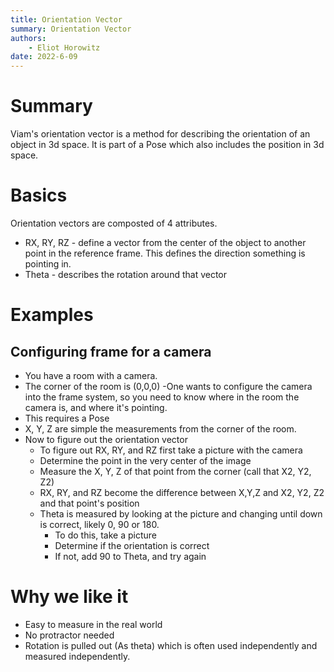 ```yaml
---
title: Orientation Vector
summary: Orientation Vector
authors:
    - Eliot Horowitz
date: 2022-6-09
---
```



# Summary
Viam's orientation vector is a method for describing the orientation of an object in 3d space.
It is part of a Pose which also includes the position in 3d space.

# Basics
Orientation vectors are composted of 4 attributes.

- RX, RY, RZ - define a vector from the center of the object to another point in the reference frame. This defines the direction something is pointing in.
- Theta - describes the rotation around that vector

# Examples
## Configuring frame for a camera
- You have a room with a camera.
- The corner of the room is (0,0,0)
 -One wants to configure the camera into the frame system, so you need to know where in the room the camera is, and where it's pointing.
- This requires a Pose
- X, Y, Z are simple the measurements from the corner of the room.
- Now to figure out the orientation vector
    - To figure out RX, RY, and RZ first take a picture with the camera
    - Determine the point in the very center of the image
    - Measure the X, Y, Z of that point from the corner (call that X2, Y2, Z2)
    - RX, RY, and RZ become the difference between X,Y,Z and X2, Y2, Z2 and that point's position
    - Theta is measured by looking at the picture and changing until down is correct, likely 0, 90 or 180.
        - To do this, take a picture
        - Determine if the orientation is correct
        - If not, add 90 to Theta, and try again

# Why we like it
- Easy to measure in the real world
- No protractor needed
- Rotation is pulled out (As theta) which is often used independently and measured independently.

